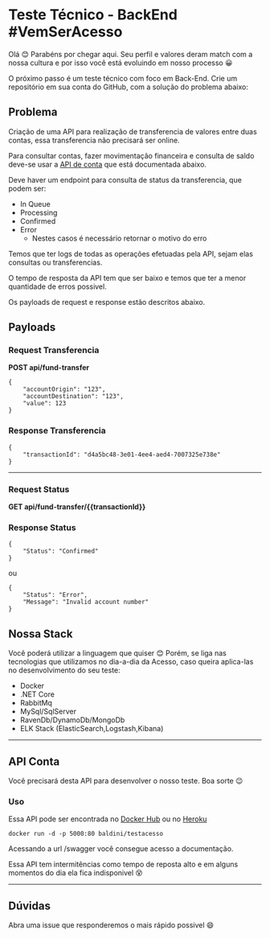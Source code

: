 # Teste Técnico - BackEnd #VemSerAcesso

Olá 😊
Parabéns por chegar aqui.
Seu perfil e valores deram match com a nossa cultura e por isso você está evoluindo em nosso processo :grinning:

O próximo passo é um teste técnico com foco em Back-End.
Crie um repositório em sua conta do GitHub, com a solução do problema abaixo: 

## Problema

Criação de uma API para realização de transferencia de valores entre duas contas, essa transferencia não precisará ser online.

Para consultar contas, fazer movimentação financeira e consulta de saldo deve-se usar a [API de conta](#api-conta) que está documentada abaixo.

Deve haver um endpoint para consulta de status da transferencia, que podem ser:

- In Queue
- Processing
- Confirmed
- Error
  - Nestes casos é necessário retornar o motivo do erro

Temos que ter logs de todas as operações efetuadas pela API, sejam elas consultas ou transferencias.

O tempo de resposta da API tem que ser baixo e temos que ter a menor quantidade de erros possivel.

Os payloads de request e response estão descritos abaixo.


## Payloads

### Request Transferencia

**POST api/fund-transfer**

```
{
    "accountOrigin": "123",
    "accountDestination": "123",
    "value": 123
}
```

### Response Transferencia
```
{
    "transactionId": "d4a5bc48-3e01-4ee4-aed4-7007325e738e"
}
```

---

### Request Status

**GET api/fund-transfer/{{transactionId}}**


### Response Status
```
{
    "Status": "Confirmed"
}
```
ou
```
{
    "Status": "Error",
    "Message": "Invalid account number"
}
```

## Nossa Stack

Você poderá utilizar a linguagem que quiser 😊 
Porém, se liga nas tecnologias que utilizamos no dia-a-dia da Acesso, caso queira aplica-las no desenvolvimento do seu teste:

- Docker
- .NET Core
- RabbitMq
- MySql/SqlServer
- RavenDb/DynamoDb/MongoDb
- ELK Stack (ElasticSearch,Logstash,Kibana)
  
---

## API Conta

Você precisará desta API para desenvolver o nosso teste. Boa sorte 😉

### Uso

Essa API pode ser encontrada no [Docker Hub](https://hub.docker.com/r/baldini/testacesso) ou no [Heroku](https://acessoaccount.herokuapp.com/swagger/index.html)

```
docker run -d -p 5000:80 baldini/testacesso
```

Acessando a url /swagger você consegue acesso a documentação.

Essa API tem intermitências como tempo de reposta alto e em alguns momentos do dia ela fica indisponivel :dizzy_face:

---

## Dúvidas

Abra uma issue que responderemos o mais rápido possivel :smile:
